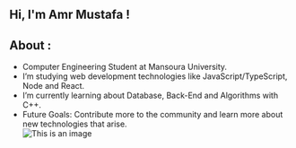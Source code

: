 ## Hi, I'm Amr Mustafa !

## About :

- Computer Engineering Student at Mansoura University.
- I’m studying web development technologies like JavaScript/TypeScript, Node and React.
- I’m currently learning about Database, Back-End and Algorithms with C++.                                       
- Future Goals: Contribute more to the community and learn more about new technologies that arise. <br />
![This is an image](https://i.ibb.co/ncjpnTG/image.jpg)
